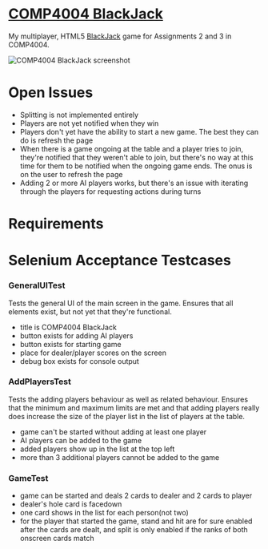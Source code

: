 # [COMP4004 BlackJack](http://comp4004blackjack.herokuapp.com/)

My multiplayer, HTML5 [BlackJack](https://en.wikipedia.org/wiki/Blackjack) game for Assignments 2 and 3 in COMP4004.

![COMP4004 BlackJack screenshot](https://github.com/abejfehr/blackjack/blob/master/screenshot.png)

# Open Issues

- Splitting is not implemented entirely
- Players are not yet notified when they win
- Players don't yet have the ability to start a new game. The best they can do is refresh the page
- When there is a game ongoing at the table and a player tries to join, they're notified that they weren't able to join, but there's no way at this time for them to be notified when the ongoing game ends. The onus is on the user to refresh the page
- Adding 2 or more AI players works, but there's an issue with iterating through the players for requesting actions during turns

# Requirements

# Selenium Acceptance Testcases

### GeneralUITest

Tests the general UI of the main screen in the game. Ensures that all elements exist, but not yet that they're functional.

- title is COMP4004 BlackJack
- button exists for adding AI players
- button exists for starting game
- place for dealer/player scores on the screen
- debug box exists for console output

### AddPlayersTest

Tests the adding players behaviour as well as related behaviour. Ensures that the minimum and maximum limits are met and that adding players really does increase the size of the player list in the list of players at the table.

- game can't be started without adding at least one player
- AI players can be added to the game
- added players show up in the list at the top left
- more than 3 additional players cannot be added to the game

### GameTest
- game can be started and deals 2 cards to dealer and 2 cards to player
- dealer's hole card is facedown
- one card shows in the list for each person(not two)
- for the player that started the game, stand and hit are for sure enabled after the cards are dealt, and split is only enabled if the ranks of both onscreen cards match
